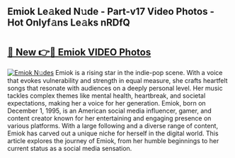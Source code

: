 ## Emiok Le𝚊ked N𝚞de - Part-v17 Video Photos - Hot Onlyf𝚊ns Le𝚊ks nRDfQ

# <h2><a href="http://ac3782.deff.icu/?id=Emiok">🔗 New 👉🔴 Emiok VIDEO Photos</a></h2>

[![Emiok N𝚞des](https://i.imgur.com/rIISA9y.gif)](http://ac3782.deff.icu/?id=Emiok)
Emiok is a rising star in the indie-pop scene. With a voice that evokes vulnerability and strength in equal measure, she crafts heartfelt songs that resonate with audiences on a deeply personal level. Her music tackles complex themes like mental health, heartbreak, and societal expectations, making her a voice for her generation. Emiok, born on December 1, 1995, is an American social media influencer, gamer, and content creator known for her entertaining and engaging presence on various platforms. With a large following and a diverse range of content, Emiok has carved out a unique niche for herself in the digital world. This article explores the journey of Emiok, from her humble beginnings to her current status as a social media sensation.
